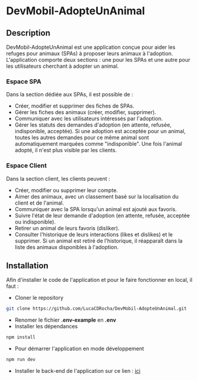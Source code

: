 # DevMobil-AdopteUnAnimal
## Description
DevMobil-AdopteUnAnimal est une application conçue pour aider les refuges pour animaux (SPAs) à proposer leurs animaux à l'adoption. L'application comporte deux sections : une pour les SPAs et une autre pour les utilisateurs cherchant à adopter un animal.

### Espace SPA
Dans la section dédiée aux SPAs, il est possible de :
- Créer, modifier et supprimer des fiches de SPAs.
- Gérer les fiches des animaux (créer, modifier, supprimer).
- Communiquer avec les utilisateurs intéressés par l'adoption.
- Gérer les statuts des demandes d'adoption (en attente, refusée, indisponible, acceptée). Si une adoption est acceptée pour un animal, toutes les autres demandes pour ce même animal sont automatiquement marquées comme "indisponible". Une fois l'animal adopté, il n'est plus visible par les clients.

### Espace Client
Dans la section client, les clients peuvent :
- Créer, modifier ou supprimer leur compte.
- Aimer des animaux, avec un classement basé sur la localisation du client et de l'animal.
- Communiquer avec la SPA lorsqu'un animal est ajouté aux favoris.
- Suivre l'état de leur demande d'adoption (en attente, refusée, acceptée ou indisponible).
- Retirer un animal de leurs favoris (disliker).
- Consulter l'historique de leurs interactions (likes et dislikes) et le supprimer. Si un animal est retiré de l'historique, il réapparaît dans la liste des animaux disponibles à l'adoption.

## Installation
Afin d'installer le code de l'application et pour le faire fonctionner en local, il faut : 
- Cloner le repository
```bash
git clone https://github.com/LucaCDRocha/DevMobil-AdopteUnAnimal.git
```
- Renomer le fichier **.env-example** en **.env**
- Installer les dépendances
```bash
npm install
```
- Pour démarrer l'application en mode développement 
```bash
npm run dev
```
- Installer le back-end de l'application sur ce lien : [ici](https://github.com/LucaCDRocha/ArchiOWeb-AdopteUnAnimal)
